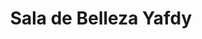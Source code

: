 ---
title: "Sala de Belleza Yafdy"
url: /zona-19-ciudad-de-guatemala/sala-de-belleza-yafdy/
shop: Kosmetik
---